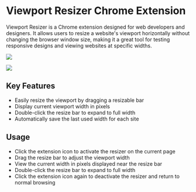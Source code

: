 # Viewport Resizer Chrome Extension

Viewport Resizer is a Chrome extension designed for web developers and designers. It allows users to resize a website's viewport horizontally without changing the browser window size, making it a great tool for testing responsive designs and viewing websites at specific widths.

![](src/assets/demo_bootstrap.gif)

![](src/assets/demo_pg.gif)

## Key Features

- Easily resize the viewport by dragging a resizable bar
- Display current viewport width in pixels
- Double-click the resize bar to expand to full width
- Automatically save the last used width for each site

## Usage

- Click the extension icon to activate the resizer on the current page
- Drag the resize bar to adjust the viewport width
- View the current width in pixels displayed near the resize bar
- Double-click the resize bar to expand to full width
- Click the extension icon again to deactivate the resizer and return to normal browsing
